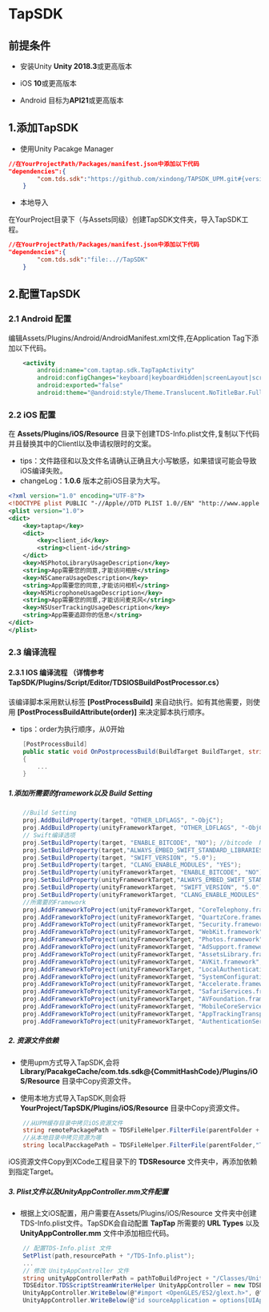 # TapSDK

## 前提条件

* 安装Unity **Unity 2018.3**或更高版本

* iOS **10**或更高版本

* Android 目标为**API21**或更高版本

## 1.添加TapSDK

* 使用Unity Pacakge Manager

```json
//在YourProjectPath/Packages/manifest.json中添加以下代码
"dependencies":{
        "com.tds.sdk":"https://github.com/xindong/TAPSDK_UPM.git#{version_name}"
    }
```

* 本地导入

在YourProject目录下（与Assets同级）创建TapSDK文件夹，导入TapSDK工程。
```json
//在YourProjectPath/Packages/manifest.json中添加以下代码
"dependencies":{
        "com.tds.sdk":"file:..//TapSDK"
    }
```

## 2.配置TapSDK

### 2.1 Android 配置

编辑Assets/Plugins/Android/AndroidManifest.xml文件,在Application Tag下添加以下代码。
```xml
    <activity
        android:name="com.taptap.sdk.TapTapActivity"
        android:configChanges="keyboard|keyboardHidden|screenLayout|screenSize|orientation"
        android:exported="false"
        android:theme="@android:style/Theme.Translucent.NoTitleBar.Fullscreen" />
```

### 2.2 iOS 配置

在 **Assets/Plugins/iOS/Resource** 目录下创建TDS-Info.plist文件,复制以下代码并且替换其中的ClientI以及申请权限时的文案。
* tips：文件路径和以及文件名请确认正确且大小写敏感，如果错误可能会导致iOS编译失败。
* changeLog：**1.0.6** 版本之前iOS目录为大写。
```xml
<?xml version="1.0" encoding="UTF-8"?>
<!DOCTYPE plist PUBLIC "-//Apple//DTD PLIST 1.0//EN" "http://www.apple.com/DTDs/PropertyList-1.0.dtd">
<plist version="1.0">
<dict>
    <key>taptap</key>
    <dict>
        <key>client_id</key>
        <string>client-id</string>
    </dict>
    <key>NSPhotoLibraryUsageDescription</key>
    <string>App需要您的同意,才能访问相册</string>
    <key>NSCameraUsageDescription</key>
    <string>App需要您的同意,才能访问相机</string>
    <key>NSMicrophoneUsageDescription</key>
    <string>App需要您的同意,才能访问麦克风</string>
    <key>NSUserTrackingUsageDescription</key>
    <string>App需要追踪你的信息</string>
</dict>
</plist>
```

### 2.3 编译流程

#### 2.3.1 IOS 编译流程 （详情参考 TapSDK/Plugins/Script/Editor/TDSIOSBuildPostProcessor.cs）

该编译脚本采用默认标签 **[PostProcessBuild]** 来自动执行。如有其他需要，则使用 **[PostProcessBuildAttribute(order)]** 来决定脚本执行顺序。
* tips：order为执行顺序，从0开始

```c#
    [PostProcessBuild]
    public static void OnPostprocessBuild(BuildTarget BuildTarget, string path)
    {
        ...
    }
```

##### 1.添加所需要的framework以及 Build Setting 

```c#
    //Build Setting
    proj.AddBuildProperty(target, "OTHER_LDFLAGS", "-ObjC");
    proj.AddBuildProperty(unityFrameworkTarget, "OTHER_LDFLAGS", "-ObjC");
    // Swift编译选项
    proj.SetBuildProperty(target, "ENABLE_BITCODE", "NO"); //bitcode  NO
    proj.SetBuildProperty(target,"ALWAYS_EMBED_SWIFT_STANDARD_LIBRARIES","YES");
    proj.SetBuildProperty(target, "SWIFT_VERSION", "5.0");
    proj.SetBuildProperty(target, "CLANG_ENABLE_MODULES", "YES");
    proj.SetBuildProperty(unityFrameworkTarget, "ENABLE_BITCODE", "NO"); //bitcode  NO
    proj.SetBuildProperty(unityFrameworkTarget,"ALWAYS_EMBED_SWIFT_STANDARD_LIBRARIES","YES");
    proj.SetBuildProperty(unityFrameworkTarget, "SWIFT_VERSION", "5.0");
    proj.SetBuildProperty(unityFrameworkTarget, "CLANG_ENABLE_MODULES", "YES");
    //所需要的Framework
    proj.AddFrameworkToProject(unityFrameworkTarget, "CoreTelephony.framework", false);
    proj.AddFrameworkToProject(unityFrameworkTarget, "QuartzCore.framework", false);
    proj.AddFrameworkToProject(unityFrameworkTarget, "Security.framework", false);
    proj.AddFrameworkToProject(unityFrameworkTarget, "WebKit.framework", false);
    proj.AddFrameworkToProject(unityFrameworkTarget, "Photos.framework", false);
    proj.AddFrameworkToProject(unityFrameworkTarget, "AdSupport.framework", false);
    proj.AddFrameworkToProject(unityFrameworkTarget, "AssetsLibrary.framework", false);
    proj.AddFrameworkToProject(unityFrameworkTarget, "AVKit.framework", false);
    proj.AddFrameworkToProject(unityFrameworkTarget, "LocalAuthentication.framework", false);
    proj.AddFrameworkToProject(unityFrameworkTarget, "SystemConfiguration.framework", false);
    proj.AddFrameworkToProject(unityFrameworkTarget, "Accelerate.framework", false);
    proj.AddFrameworkToProject(unityFrameworkTarget, "SafariServices.framework", false);
    proj.AddFrameworkToProject(unityFrameworkTarget, "AVFoundation.framework", false);
    proj.AddFrameworkToProject(unityFrameworkTarget, "MobileCoreServices.framework", false);
    proj.AddFrameworkToProject(unityFrameworkTarget, "AppTrackingTransparency.framework", true);
    proj.AddFrameworkToProject(unityFrameworkTarget, "AuthenticationServices.framework", true);
```

##### 2. 资源文件依赖

* 使用upm方式导入TapSDK,会将 **Library/PacakgeCache/com.tds.sdk@{CommitHashCode}/Plugins/iOS/Resource**
目录中Copy资源文件。

* 使用本地方式导入TapSDK,则会将 **YourProject/TapSDK/Plugins/iOS/Resource** 目录中Copy资源文件。

```c#
    //从UPM缓存目录中拷贝iOS资源文件
    string remotePackagePath = TDSFileHelper.FilterFile(parentFolder + "/Library/PackageCache/","com.tds.sdk@");
    //从本地目录中拷贝资源为哪
    string localPacckagePath = TDSFileHelper.FilterFile(parentFolder,"TapSDK");
```

iOS资源文件Copy到XCode工程目录下的 **TDSResource** 文件夹中，再添加依赖到指定Target。

##### 3. Plist文件以及UnityAppController.mm文件配置

* 根据上文iOS配置，用户需要在Assets/Plugins/iOS/Resource 文件夹中创建TDS-Info.plist文件。TapSDK会自动配置 **TapTap** 所需要的 **URL Types** 以及 **UnityAppController.mm** 文件中添加相应代码。

```c#
    // 配置TDS-Info.plist 文件
    SetPlist(path,resourcePath + "/TDS-Info.plist");
    ...
    // 修改 UnityAppController 文件
    string unityAppControllerPath = pathToBuildProject + "/Classes/UnityAppController.mm";
    TDSEditor.TDSScriptStreamWriterHelper UnityAppController = new TDSEditor.TDSScriptStreamWriterHelper(unityAppControllerPath);
    UnityAppController.WriteBelow(@"#import <OpenGLES/ES2/glext.h>", @"#import <TapSDK/TapLoginHelper.h>");
    UnityAppController.WriteBelow(@"id sourceApplication = options[UIApplicationOpenURLOptionsSourceApplicationKey], annotation = options[UIApplicationOpenURLOptionsAnnotationKey];",@"if(url){[TapLoginHelper handleTapTapOpenURL:url];}");
```



